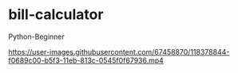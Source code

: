 # bill-calculator
Python-Beginner

https://user-images.githubusercontent.com/67458870/118378844-f0689c00-b5f3-11eb-813c-0545f0f67936.mp4

